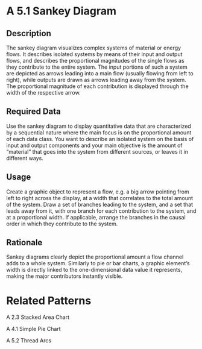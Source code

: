# A 5.1 Sankey Diagram 

## Description

The sankey diagram visualizes complex systems of material or energy flows. It describes isolated systems by means of their input and output flows, and describes the proportional magnitudes of the single flows as they contribute to the entire system. The input portions of such a system are depicted as arrows leading into a main flow (usually flowing from left to right), while outputs are drawn as arrows leading away from the system. The proportional magnitude of each contribution is displayed through the width of the respective arrow.

## Required Data 

Use the sankey diagram to display quantitative data that are characterized by a sequential nature where the main focus is on the proportional amount of each data class. You want to describe an isolated system on the basis of input and output components and your main objective is the amount of “material” that goes into the system from different sources, or leaves it in different ways.

## Usage

Create a graphic object to represent a flow, e.g. a big arrow pointing from left to right across the display, at a width that correlates to the total amount of the system. Draw a set of branches leading to the system, and a set that leads away from it, with one branch for each contribution to the system, and at a proportional width. If applicable, arrange the branches in the causal order in which they contribute to the system.

## Rationale

Sankey diagrams clearly depict the proportional amount a flow channel adds to a whole system. Similarly to pie or bar charts, a graphic element’s width is directly linked to the one-dimensional data value it represents, making the major contributors instantly visible.

# Related Patterns

A 2.3 Stacked Area Chart

A 4.1 Simple Pie Chart

A 5.2 Thread Arcs